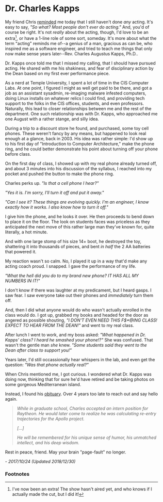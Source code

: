 # Dr. Charles Kapps

My friend Chris [reminded][reminded] me today that I still haven't
done _any_ acting. It's easy to say, _"So what? Most people don't ever
do acting."_ And, you'd of course be right. It's not _really_ about
the acting, though, I'd love to be an extra[^1], or have a 1-line role of
some sort, someday. It's more about what the term "acting" reminds me
of--a genius of a man, gracious as can be, who inspired me as a
software engineer, and tried to teach me things that only now make
sense years later--Rev. Charles Augustus Kapps, Ph.D..

Dr. Kapps once told me that I missed my calling, that I should have
pursued acting. He shared with me his shakiness, and fear of
disciplinary action by the Dean based on my first ever performance
piece.

As a nerd at Temple University, I spent a lot of time in the CIS
Computer Labs. At one point, I figured I might as well get paid to be
there, and got a job as an assistant sysadmin, re-imaging malware
infested computers, doing Linux installs on whatever relics I could
find, and providing tech support to the folks in the CIS offices,
students, and even professors. Naturally, this lead to closer
relationships between me and the rest of the department. One such
relationship was with Dr. Kapps, who approached me one August with a
rather stange, and silly idea.

During a trip to a discount store he found, and purchased, some toy
cell phones. These weren't fancy by any means, but happened to look
real enough at a glance, back in 2003. His idea was rather simple:
I'd show up to his first day of "Introduction to Computer
Architecture," make the phone ring, and he could better demonstrate
his point about turning off your phone before class.

On the first day of class, I showed up with my real phone already
turned off, and about 3 minutes into his discussion of the syllabus, I
reached into my pocket and pushed the button to make the phone ring.

Charles perks up. _"Is that a cell phone I hear?"_

_"Yes it is. I'm sorry, I'll turn it off and put it away."_

_"Can I see it? These things are evolving quickly. I'm an engineer, I
know exactly how it works. I also know how to turn it off."_

I give him the phone, and he looks it over. He then proceeds to bend
down to place it on the floor. The look on students faces was
priceless as they anticipated the next move of this rather large man
they've known for, quite literally, a hot minute.

And with one large stomp of his size 14+ boot, he destroyed the toy,
shattering it into thousands of pieces, and bent _in half_ the 2
AA batteries that powered it.

My reaction wasn't so calm. No, I played it up in a way that'd make
any acting coach proud. I snapped. I gave the performance of my life.

_"What the hell did you do to my brand new phone? IT HAS ALL 
MY NUMBERS IN IT!"_

I don't know if there was laughter at my predicament, but I 
heard gasps. I saw fear. I saw everyone take out their phones
and _immediately_ turn them off.

And, then I did what anyone would do who wasn't actually enrolled in
the class would do. I got up, grabbed my books and headed for the door
as angered as possible shouting, _"I DON'T EVEN NEED THIS F$*@ING
CLASS!  EXPECT TO HEAR FROM THE DEAN!"_ and went to my real class.

After lunch I went to work, and my boss asked: _"What happened in
Dr. Kapps' class? I heard he smashed your phone!?"_ She was confused.
That wasn't the gentle man _she_ knew. _"Some students said they went
to the Dean after class to support you!"_ 

Years later, I'd still occassionally hear whispers in the lab, and
even get the question: _"Was that phone actually real?"_

When Chris mentioned me, I got curious. I wondered what Dr. Kapps was
doing now, thinking that for sure he'd have retired and be taking
photos on some gorgeous Mediterranean island.

Instead, I found his [obituary][obit]. Over 4 years too late to reach
out and say hello again.

<blockquote><em>While in graduate school, Charles accepted an intern position
for Raytheon. He would later come to realize he was calculating
re-entry trajectories for the Apollo project.

[...]

He will be remembered for his unique sense of humor, his unmatched
intellect, and his deep wisdom.</em></blockquote>

Rest in peace, friend. May your brain "page-fault" no longer.

_- 2017/10/24 (Updated 2018/12/30)_

### Footnotes

[^1]: I've now been an extra! The show hasn't aired yet, and who knows if I actually made the cut, but I did it!

[reminded]: https://twitter.com/chrisboredom/status/922472087884849154
[obit]: http://www.legacy.com/obituaries/philly/obituary.aspx?n=charles-augustus-kapps&pid=163071607&
